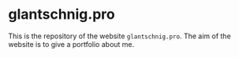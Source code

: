 glantschnig.pro
===============

This is the repository of the website `glantschnig.pro`. The aim of the website is to give a portfolio about me.
